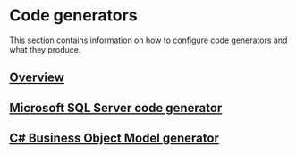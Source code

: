 # Code generators

This section contains information on how to configure code generators and what they produce.

## [Overview](code-generators/overview.md)

## [Microsoft SQL Server code generator](code-generators/microsoft_sql_server_code_generator.md)

## [C# Business Object Model generator](code-generators/c_business_object_model_generator.md)